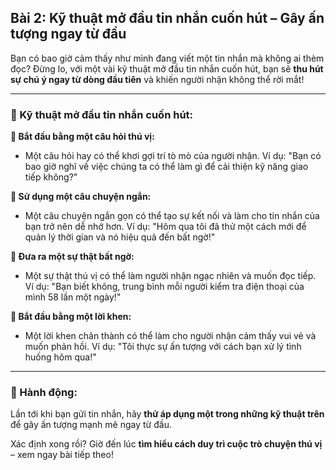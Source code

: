 ## Bài 2: Kỹ thuật mở đầu tin nhắn cuốn hút – Gây ấn tượng ngay từ đầu  

Bạn có bao giờ cảm thấy như mình đang viết một tin nhắn mà không ai thèm đọc? Đừng lo, với một vài kỹ thuật mở đầu tin nhắn cuốn hút, bạn sẽ **thu hút sự chú ý ngay từ dòng đầu tiên** và khiến người nhận không thể rời mắt!

---

### 📌 Kỹ thuật mở đầu tin nhắn cuốn hút:  

**🔹 Bắt đầu bằng một câu hỏi thú vị:**
- Một câu hỏi hay có thể khơi gợi trí tò mò của người nhận. Ví dụ: "Bạn có bao giờ nghĩ về việc chúng ta có thể làm gì để cải thiện kỹ năng giao tiếp không?"  

**🔹 Sử dụng một câu chuyện ngắn:**
- Một câu chuyện ngắn gọn có thể tạo sự kết nối và làm cho tin nhắn của bạn trở nên dễ nhớ hơn. Ví dụ: "Hôm qua tôi đã thử một cách mới để quản lý thời gian và nó hiệu quả đến bất ngờ!"  

**🔹 Đưa ra một sự thật bất ngờ:**
- Một sự thật thú vị có thể làm người nhận ngạc nhiên và muốn đọc tiếp. Ví dụ: "Bạn biết không, trung bình mỗi người kiểm tra điện thoại của mình 58 lần một ngày!"  

**🔹 Bắt đầu bằng một lời khen:**
- Một lời khen chân thành có thể làm cho người nhận cảm thấy vui vẻ và muốn phản hồi. Ví dụ: "Tôi thực sự ấn tượng với cách bạn xử lý tình huống hôm qua!"  

---

### 🚀 Hành động:  

Lần tới khi bạn gửi tin nhắn, hãy **thử áp dụng một trong những kỹ thuật trên** để gây ấn tượng mạnh mẽ ngay từ đầu.  

Xác định xong rồi? Giờ đến lúc **tìm hiểu cách duy trì cuộc trò chuyện thú vị** – xem ngay bài tiếp theo!  